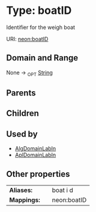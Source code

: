 
# Type: boatID


Identifier for the weigh boat

URI: [neon:boatID](https://data.neonscience.org/boatID)


## Domain and Range

None ->  <sub>OPT</sub> [String](types/String.md)

## Parents


## Children


## Used by

 * [AlgDomainLabIn](AlgDomainLabIn.md)
 * [AplDomainLabIn](AplDomainLabIn.md)

## Other properties

|  |  |  |
| --- | --- | --- |
| **Aliases:** | | boat i d |
| **Mappings:** | | neon:boatID |

